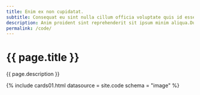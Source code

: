 ```yaml
---
title: Enim ex non cupidatat.
subtitle: Consequat eu sint nulla cillum officia voluptate quis id esse.
description: Anim proident sint reprehenderit sit ipsum minim aliqua.Duis ullamco eu adipisicing labore sit veniam nostrud ea cupidatat tempor ex.
permalink: /code/
---
```


<!-- v1.2.121 pages/collections/code.md-->

# {{ page.title }} 

{{ page.description }}

{% include cards01.html datasource = site.code schema = "image" %}